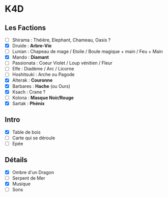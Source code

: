 # K4D

## Les Factions

- [ ] Shirama : Théière, Elephant, Chameau, Oasis ?
- [X] Druide : **Arbre-Vie**
- [ ] Lunian : Chapeau de mage /  Etoile / Boule magique + main / Feu + Main
- [X] Mando : **Diamant**
- [ ] Passionata : Coeur Violet / Loup vénitien / Fleur
- [ ] Elfe : Diadème / Arc / Licorne
- [ ] Hoshitsuki : Arche ou Pagode
- [X] Alterak : **Couronne**
- [X] Barbares : **Hache** (ou Ours)
- [X] Ksach : Crane ?
- [ ] Kolona : **Masque Noir/Rouge**
- [X] Sartak : **Phénix**

## Intro

- [X] Table de bois
- [ ] Carte qui se déroule
- [ ] Epée

## Détails

- [X] Ombre d'un Dragon
- [ ] Serpent de Mer
- [X] Musique
- [ ] Sons
